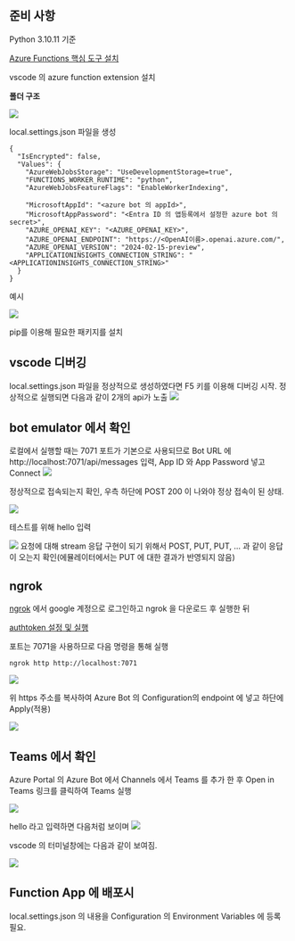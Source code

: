 ## 준비 사항

Python 3.10.11 기준

[Azure Functions 핵심 도구 설치](https://learn.microsoft.com/ko-kr/azure/azure-functions/functions-run-local?tabs=windows%2Cisolated-process%2Cnode-v4%2Cpython-v2%2Chttp-trigger%2Ccontainer-apps&pivots=programming-language-python)

vscode 의 azure function extension 설치

**폴더 구조**

![](images/2024-04-18-10-28-04.png)


local.settings.json 파일을 생성
```
{
  "IsEncrypted": false,
  "Values": {
    "AzureWebJobsStorage": "UseDevelopmentStorage=true",
    "FUNCTIONS_WORKER_RUNTIME": "python",
    "AzureWebJobsFeatureFlags": "EnableWorkerIndexing",

    "MicrosoftAppId": "<azure bot 의 appId>",
    "MicrosoftAppPassword": "<Entra ID 의 앱등록에서 설정한 azure bot 의 secret>",
    "AZURE_OPENAI_KEY": "<AZURE_OPENAI_KEY>",
    "AZURE_OPENAI_ENDPOINT": "https://<OpenAI이름>.openai.azure.com/",
    "AZURE_OPENAI_VERSION": "2024-02-15-preview",
    "APPLICATIONINSIGHTS_CONNECTION_STRING": "<APPLICATIONINSIGHTS_CONNECTION_STRING>"
  }
}
```

예시

![](images/2024-04-18-10-34-23.png)

pip를 이용해 필요한 패키지를 설치

## vscode 디버깅
local.settings.json 파일을 정상적으로 생성하였다면 F5 키를 이용해 디버깅 시작.
정상적으로 실행되면 다음과 같이 2개의 api가 노출
![](images/2024-04-18-10-40-45.png)


## bot emulator 에서 확인
로컬에서 실행할 때는 7071 포트가 기본으로 사용되므로 Bot URL 에 http://localhost:7071/api/messages 입력, App ID 와 App Password 넣고 Connect
![]( images/2024-04-18-10-38-23.png)

정상적으로 접속되는지 확인, 우측 하단에 POST 200 이 나와야 정상 접속이 된 상태.

![](images/2024-04-18-10-42-37.png)

테스트를 위해 hello 입력

![](images/2024-04-18-10-43-43.png)
요청에 대해 stream 응답 구현이 되기 위해서 POST, PUT, PUT, ... 과 같이 응답이 오는지 확인(에뮬레이터에서는 PUT 에 대한 결과가 반영되지 않음)

## ngrok
[ngrok](https://ngrok.com/) 에서 google 계정으로 로그인하고 ngrok 을 다운로드 후 실행한 뒤

[authtoken 설정 및 실행](https://dashboard.ngrok.com/get-started/setup/windows)

포트는 7071을 사용하므로 다음 명령을 통해 실행
```
ngrok http http://localhost:7071   
```

![](images/2024-04-18-10-49-47.png)

위 https 주소를 복사하여 Azure Bot 의 Configuration의 endpoint 에 넣고 하단에 Apply(적용)

![](images/2024-04-18-10-51-03.png)

## Teams 에서 확인
Azure Portal 의 Azure Bot 에서 Channels 에서 Teams 를 추가 한 후 Open in Teams 링크를 클릭하여 Teams 실행

![](images/2024-04-18-10-45-57.png)


hello 라고 입력하면 다음처럼 보이며
![](images/teams_message.gif)


vscode 의 터미널창에는 다음과 같이 보여짐.

![](images/2024-04-18-10-52-46.png)

## Function App 에 배포시
local.settings.json 의 내용을 Configuration 의 Environment Variables 에 등록 필요.